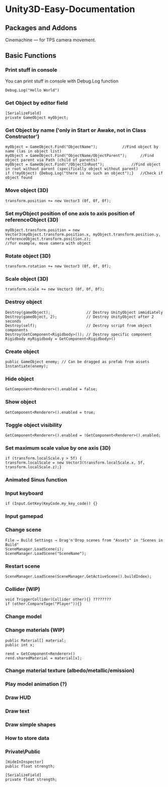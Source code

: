 # Unity3D-Easy-Documentation

## Packages and Addons
Cinemachine — for TPS camera movement.

## Basic Functions
### Print stuff in console
You can print stuff in console with Debug.Log function

```
Debug.Log("Hello World")
```

### Get Object by editor field
	[SerializeField]
	private GameObject myObject;
### Get Object by name ('only in Start or Awake, not in Class Constructor')
	myObject = GameObject.Find("ObjectName");			//Find object by name (las in object list)
	myObject = GameObject.Find("ObjectName/ObjectParent");		//Find object parent via Path (child of parents)
	myObject = GameObject.Find("/ObjectInRoot"); 			//Find object in root without parent (specifically object without parent)
	if (!myObject) {Debug.Log("there is no such an object");}	//Check if object found

### Move object (3D)
	transform.position += new Vector3 (0f, 0f, 0f);

### Set myObject position of one axis to axis position of referenceObject (3D)
	myObject.transform.position = new Vector3(myObject.transform.position.x, myObject.transform.position.y, referenceObject.transform.position.z);
	//for example, move camera with object

### Rotate object (3D)
	transform.rotation += new Vector3 (0f, 0f, 0f);

### Scale object (3D)
	transform.scale += new Vector3 (0f, 0f, 0f);

### Destroy object
	Destroy(gameObject);				// Destroy UnityObject immidiately
	Destroy(gameObject, 2); 			// Destroy UnityObject after 2 seconds
	Destroy(self);						// Destroy script from object components
	Destroy(GetComponent<Rigidbody>()); // Destroy specific component
	Rigidbody myRigidbody = GetComponent<Rigidbody>()

### Create object
	public GameObject enemy; // Can be dragged as prefab from assets
	Instantiate(enemy);

### Hide object
	GetComponent<Renderer>().enabled = false;

### Show object
	GetComponent<Renderer>().enabled = true;

### Toggle object visibility
 	GetComponent<Renderer>().enabled = !GetComponent<Renderer>().enabled; 

### Set maximum scale value by one axis (3D)
	if (transform.localScale.y > 5f) {
	transform.localScale = new Vector3(transform.localScale.x, 5f, transform.localScale.z);}

### Animated Sinus function


### Input keyboard
	if (Input.GetKey(KeyCode.my_key_code)) {}

### Input gamepad


### Change scene
	File → Build Settings → Drag'n'Drop scenes from "Assets" in "Scenes in Build"
	SceneManager.LoadScene(i);
	SceneManager.LoadScene("SceneName");

### Restart scene
	SceneManager.LoadScene(SceneManager.GetActiveScene().buildIndex);

### Collider (WIP)
	void TriggerCollider(Collider other){} ????????
	if (other.CompareTage("Player")){}


### Change model


### Change materials (WIP)
	public Material[] material;
	public int x;

	rend = GetComponent<Renderer>()
	rend.sharedMaterial = material[x];

### Change material texture (albedo/metallic/emission)



### Play model animation (?)


### Draw HUD


### Draw text


### Draw simple shapes


### How to store data


### Private\Public
	[HideInInspector]
	public float strength;

	[SerializeField]
	private float strength;


